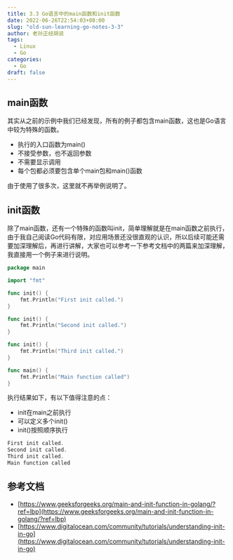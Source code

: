 ```yaml
---
title: 3.3 Go语言中的main函数和init函数
date: 2022-06-26T22:54:03+08:00
slug: "old-sun-learning-go-notes-3-3"
author: 老孙正经胡说
tags:
  - Linux
  - Go
categories:
  - Go
draft: false
---
```


## main函数

其实从之前的示例中我们已经发现，所有的例子都包含main函数，这也是Go语言中较为特殊的函数。

- 执行的入口函数为main()
- 不接受参数，也不返回参数
- 不需要显示调用
- 每个包都必须要包含单个main包和main()函数

由于使用了很多次，这里就不再举例说明了。

## init函数

除了main函数，还有一个特殊的函数叫init，简单理解就是在main函数之前执行，由于我自己阅读Go代码有限，对应用场景还没很直观的认识，所以后续可能还需要加深理解后，再进行讲解，大家也可以参考一下参考文档中的两篇来加深理解，我直接用一个例子来进行说明。

```go
package main

import "fmt"

func init() {
    fmt.Println("First init called.")
}

func init() {
    fmt.Println("Second init called.")
}

func init() {
    fmt.Println("Third init called.")
}

func main() {
    fmt.Println("Main function called")
}
```

执行结果如下，有以下值得注意的点：

- init在main之前执行
- 可以定义多个init()
- init()按照顺序执行

```go
First init called.
Second init called.
Third init called.
Main function called
```

## 参考文档

- [https://www.geeksforgeeks.org/main-and-init-function-in-golang/?ref=lbp](https://www.geeksforgeeks.org/main-and-init-function-in-golang/?ref=lbp)
- [https://www.digitalocean.com/community/tutorials/understanding-init-in-go](https://www.digitalocean.com/community/tutorials/understanding-init-in-go)